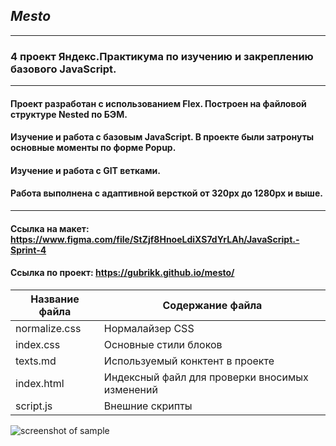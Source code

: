 ## *Mesto*

----------------------------------------------------------------------------------------

### 4 проект Яндекс.Практикума по изучению и закреплению базового JavaScript.

----------------------------------------------------------------------------------------

#### Проект разработан с использованием Flex. Построен на  файловой структуре Nested по БЭМ.
#### Изучение и работа с базовым JavaScript. В проекте были затронуты основные моменты по форме Popup.
#### Изучение и работа с GIT ветками.
#### Работа выполнена с адаптивной версткой от 320px до 1280px и выше. 

----------------------------------------------------------------------------------------

#### Ссылка на макет:  https://www.figma.com/file/StZjf8HnoeLdiXS7dYrLAh/JavaScript.-Sprint-4
#### Ссылка по проект: https://gubrikk.github.io/mesto/


Название файла  | Содержание файла
----------------|----------------------      
normalize.css   | Нормалайзер CSS
index.css       | Основные стили блоков
texts.md        | Используемый конктент в проекте
index.html      | Индексный файл для проверки вносимых изменений
script.js       | Внешние скрипты

![screenshot of sample](https://w.wallhaven.cc/full/lm/wallhaven-lmxmxy.png)
